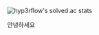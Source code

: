 ![hyp3rflow's solved.ac stats](https://github-readme-solvedac.hyp3rflow.vercel.app/api/?handle=c235335)

안녕하세요
